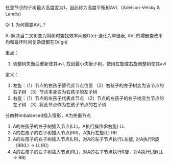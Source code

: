任意节点的子树最大高度差为1，因此称为高度平衡树AVL（Adelson-Velsky & Landis）

Q: 1. 为何需要AVL？

A: 解决当二叉树变为斜树时查找效率问题O(n)-退化为单链表, AVL的增删查改平均和最坏时间复杂度都在O(lgn)

重点：

1. 调整树失衡后重新使其avl, 找到最小失衡子树，使用左旋或右旋调整树使其avl

定义：
1. 左旋：（1）节点的右孩子替代此节点位置 （2）右孩子的左子树变为该节点的右子树 （3）节点本身变为右孩子的左子树
2. 右旋：（1）节点的左孩子代表此节点 （2）节点的左孩子的右子树变为节点的左子树 （3）将此节点作为左孩子节点的右子树

分四种imbalanced插入情形，A为失衡节点

1. A的左孩子的左子树插入节点(LL)，A执行操作(R右旋) LL
2. A的右孩子的右子树插入节点(RR)，A执行左旋(L) RR
3. A的左孩子的右子树插入节点(LR)，对A的左子节点执行L左旋, 对A执行R旋（RR(L) -> LL(R)）
4. A的右孩子的左子树插入节点(RL)，对A的右子节点执行R旋，对A执行L旋(LL -> RR)



